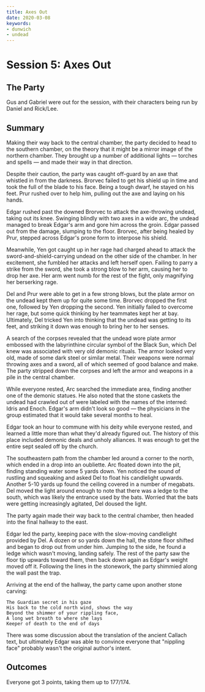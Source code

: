 ```yaml
---
title: Axes Out
date: 2020-03-08
keywords:
- dunwich
- undead
---
```


# Session 5: Axes Out

## The Party

Gus and Gabriel were out for the session, with their characters being run by Daniel and Rick/Lee.

## Summary

Making their way back to the central chamber, the party decided to head to the southern chamber, on the theory that it might be a mirror image of the northern chamber.
They brought up a number of additional lights — torches and spells — and made their way in that direction.

Despite their caution, the party was caught off-guard by an axe that whistled in from the darkness.
Brorvec failed to get his shield up in time and took the full of the blade to his face.
Being a tough dwarf, he stayed on his feet.
Prur rushed over to help him, pulling out the axe and laying on his hands.

Edgar rushed past the downed Brorvec to attack the axe-throwing undead, taking out its knee.
Swinging blindly with two axes in a wide arc, the undead managed to break Edgar's arm and gore him across the groin.
Edgar passed out from the damage, slumping to the floor.
Brorvec, after being healed by Prur, stepped across Edgar's prone form to interpose his shield.

Meanwhile, Yen got caught up in her rage had charged ahead to attack the sword-and-shield-carrying undead on the other side of the chamber.
In her excitement, she fumbled her attacks and left herself open.
Failing to parry a strike from the sword, she took a strong blow to her arm, causing her to drop her axe.
Her arm went numb for the rest of the fight, only magnifying her berserking rage.

Del and Prur were able to get in a few strong blows, but the plate armor on the undead kept them up for quite some time.
Brorvec dropped the first one, followed by Yen dropping the second.
Yen initially failed to overcome her rage, but some quick thinking by her teammates kept her at bay.
Ultimately, Del tricked Yen into thinking that the undead was getting to its feet, and striking it down was enough to bring her to her senses.

A search of the corpses revealed that the undead wore plate armor embossed with the labyrinthine circular symbol of the Black Sun, which Del knew was associated with very old demonic rituals.
The armor looked very old, made of some dark steel or similar metal.
Their weapons were normal throwing axes and a sword, all of which seemed of good balance and make.
The party stripped down the corpses and left the armor and weapons in a pile in the central chamber.

While everyone rested, Arc searched the immediate area, finding another one of the demonic statues.
He also noted that the stone caskets the undead had crawled out of were labeled with the names of the interred: Idris and Enoch.
Edgar's arm didn't look so good — the physicians in the group estimated that it would take several months to heal.

Edgar took an hour to commune with his deity while everyone rested, and learned a little more than what they'd already figured out.
The history of this place included demonic deals and unholy alliances.
It was enough to get the entire sept sealed off by the church.

The southeastern path from the chamber led around a corner to the north, which ended in a drop into an oubliette.
Arc floated down into the pit, finding standing water some 5 yards down.
Yen noticed the sound of rustling and squeaking and asked Del to float his candlelight upwards.
Another 5-10 yards up found the ceiling covered in a number of megabats.
Del moved the light around enough to note that there was a ledge to the south, which was likely the entrance used by the bats.
Worried that the bats were getting increasingly agitated, Del doused the light.

The party again made their way back to the central chamber, then headed into the final hallway to the east.

Edgar led the party, keeping pace with the slow-moving candlelight provided by Del.
A dozen or so yards down the hall, the stone floor shifted and began to drop out from under him.
Jumping to the side, he found a ledge which wasn't moving, landing safely.
The rest of the party saw the floor tip upwards toward them, then back down again as Edgar's weight moved off it.
Following the lines in the stonework, the party shimmied along the wall past the trap.

Arriving at the end of the hallway, the party came upon another stone carving:

    The Guardian secret in his gaze
    His back to the cold north wind, shows the way
    Beyond the shimmer of your rippling face,
    A long wet breath to where she lays
    Keeper of death to the end of days

There was some discussion about the translation of the ancient Callach text, but ultimately Edgar was able to convince everyone that "nippling face" probably wasn't the original author's intent. 

## Outcomes

Everyone got 3 points, taking them up to 177/174.
